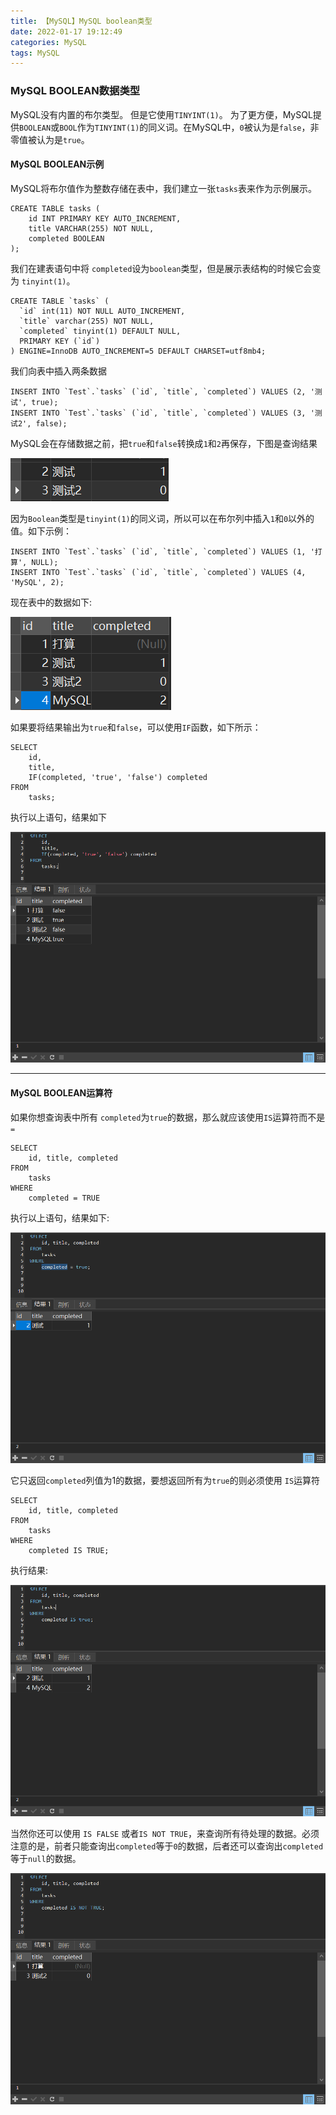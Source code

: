 ```yaml
---
title: 【MySQL】MySQL boolean类型
date: 2022-01-17 19:12:49
categories: MySQL
tags: MySQL
---
```


### MySQL BOOLEAN数据类型

MySQL没有内置的布尔类型。 但是它使用`TINYINT(1)`。 为了更方便，MySQL提供`BOOLEAN`或`BOOL`作为`TINYINT(1)`的同义词。在MySQL中，`0`被认为是`false`，非零值被认为是`true`。

<!-- more --> 

#### MySQL BOOLEAN示例

MySQL将布尔值作为整数存储在表中，我们建立一张`tasks`表来作为示例展示。

```mysql
CREATE TABLE tasks (
    id INT PRIMARY KEY AUTO_INCREMENT,
    title VARCHAR(255) NOT NULL,
    completed BOOLEAN
);
```

我们在建表语句中将 `completed`设为`boolean`类型，但是展示表结构的时候它会变为 `tinyint(1)`。

```mysql
CREATE TABLE `tasks` (
  `id` int(11) NOT NULL AUTO_INCREMENT,
  `title` varchar(255) NOT NULL,
  `completed` tinyint(1) DEFAULT NULL,
  PRIMARY KEY (`id`)
) ENGINE=InnoDB AUTO_INCREMENT=5 DEFAULT CHARSET=utf8mb4;
```

我们向表中插入两条数据

```mysql
INSERT INTO `Test`.`tasks` (`id`, `title`, `completed`) VALUES (2, '测试', true);
INSERT INTO `Test`.`tasks` (`id`, `title`, `completed`) VALUES (3, '测试2', false);
```

MySQL会在存储数据之前，把`true`和`false`转换成`1`和`2`再保存，下图是查询结果

![](https://raw.githubusercontent.com/Alexhuihui/photo/main/20220118112424.png)

因为`Boolean`类型是`tinyint(1)`的同义词，所以可以在布尔列中插入`1`和`0`以外的值。如下示例：

```mysql
INSERT INTO `Test`.`tasks` (`id`, `title`, `completed`) VALUES (1, '打算', NULL);
INSERT INTO `Test`.`tasks` (`id`, `title`, `completed`) VALUES (4, 'MySQL', 2);
```

现在表中的数据如下:

![](https://raw.githubusercontent.com/Alexhuihui/photo/main/20220118112750.png)

如果要将结果输出为`true`和`false`，可以使用`IF`函数，如下所示：

```mysql
SELECT 
    id, 
    title, 
    IF(completed, 'true', 'false') completed
FROM
    tasks;
```

执行以上语句，结果如下

![](https://raw.githubusercontent.com/Alexhuihui/photo/main/20220118112953.png)

---

#### MySQL BOOLEAN运算符

如果你想查询表中所有 `completed`为`true`的数据，那么就应该使用`IS`运算符而不是`=`

```mysql
SELECT 
    id, title, completed
FROM
    tasks
WHERE
    completed = TRUE
```

执行以上语句，结果如下:

![](https://raw.githubusercontent.com/Alexhuihui/photo/main/20220118113401.png)

它只返回`completed`列值为1的数据，要想返回所有为`true`的则必须使用 `IS`运算符

```mysql
SELECT 
    id, title, completed
FROM
    tasks
WHERE
    completed IS TRUE;
```

执行结果:

![](https://raw.githubusercontent.com/Alexhuihui/photo/main/20220118113611.png)

当然你还可以使用 `IS FALSE` 或者`IS NOT TRUE`，来查询所有待处理的数据。必须注意的是，前者只能查询出`completed`等于`0`的数据，后者还可以查询出`completed`等于`null`的数据。

![](https://raw.githubusercontent.com/Alexhuihui/photo/main/20220118113929.png)


